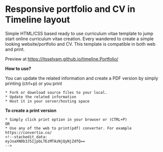 # Responsive portfolio and CV in Timeline layout

Simple HTML/CSS based ready to use curriculum vitae template to jump start online curriculum vitae creation. Every wandered to create a simple looking website/portfolio and CV.  This template is compatible in both web and print.   

Preview at
https://itsselvam.github.io/timeline.Portfolio/


**How to use?**

You can update the related information and create a PDF version by simply printing (ctrl+p) or you print  
```
* Fork or download source files to your local.
* Update the related information
* Host it in your server/hosting space
```

**To create a print version** 
```
* Simply click print option in your browser or (CTRL+P)
OR
* Use any of the web to print(pdf) converter. For example https://convertio.co/
<!--stackedit_data:
eyJoaXN0b3J5IjpbLTEzMTAzNjQyNjZdfQ==
-->